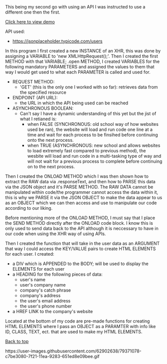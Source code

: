 <div id='beg'></div>
This being my second go with using an API I was instructed to use a different one then the first.

<a href="#demo">Click here to view demo</a>

API used:
* https://jsonplaceholder.typicode.com/users

In this program I first created a new INSTANCE of an XHR, this was done by assigning a VARIABLE to 'new XMLHttpRequest();'. Then I created the first METHOD with that VARIABLE; .open METHOD, I created VARIABLES for the following mandatory PARAMETERS and assigned the values to them that way I would get used to what each PARAMETER is called and used for.

* REQUEST METHOD:
    - 'GET' (this is the only one I worked with so far): retrieves data from the specified resource
* ENDPOINT (API URL):
    - the URL in which the API being used can be reached
* ASYNCHRONOUS BOOLEAN:
    - Can't say I have a dynamic understanding of this yet but the jist of what I retianed is:
        - when FALSE (SYNCHRONOUS: old school way of how websites used be ran), the website will load and run code one line at a time and wait for each process to be finsihed before continuing onto the next process.
        - when TRUE (ASYNCHRONOUS: new school and allows websites to load extremely fast compared to previous method), the wesbite will load and run code in a multi-tasking type of way and will not wait for a previous process to complete before continuing on to the next process.

Then I created the ONLOAD METHOD which I was then shown how to extract the RAW data via .responseText, and then how to PARSE this data via the JSON object and it's PARSE METHOD. The RAW DATA cannot be manipulated within code/the programmer cannot access the data within it, this is why we PARSE it via the JSON OBJECT to make the data appear to us as an OBJECT which we can then access and use to manipulate our code according to our liking.

Before mentioning more of the ONLOAD METHOD, I must say that I place the SEND METHOD directly after the ONLOAD code block. I know this is only used to send data back to the API although it is neccessary to have in our code when using the XHR way of using APIs.

Then I created the function that will take in the user data as an ARGUMENT that way I could access the KEY/VALUE pairs to create HTML ELEMENTS for each user.
I created:
* a DIV which is APPENDED to the BODY; will be used to display the ELEMENTS for each user
* a HEADING for the following pieces of data:
    - user's name
    - user's company name
    - company's catch phrase
    - company's address
    - the user's email address
    - the user's phone number
* a HREF LINK to the company's website

Located at the bottom of my code are pre-made functions for creating HTML ELEMENTS where I pass an OBJECT as a PARAMTER with info like ID, CLASS, TEXT, ect. that are used to make my HTML ELEMENTS.

<a href="#beg">Back to top</a>
<div id="demo">
https://user-images.githubusercontent.com/62902638/79371078-c7be3080-7f21-11ea-9283-651ed8e09bee.gif
</div>

